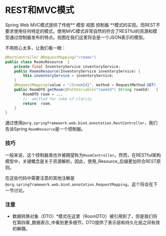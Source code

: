 # REST和MVC模式

Spring Web MVC模式提供了传统** 模型 视图 控制器 **模式的实现。而REST不要求使用任何特定的模式，使用MVC模式非常自然的符合了RESTful的资源和模型通过控制器发布的特点。视图在我们这里将会是一个JSON表示的模型。

不用担心太多，让我们看一眼：
```java
@RestController @RequestMapping("/rooms") 
public class RoomsResource	{
	private final InventoryService inventoryService;
	public RoomsResource(InventoryService inventoryService)	{				
		this.inventoryService = inventoryService;		
	}
	@RequestMapping(value = "/{roomId}", method = RequestMethod.GET)		
	public RoomDTO getRoom(@PathVariable("roomId") String roomId)	{				
		RoomDTO room = ...				
		//	omitted	for	sake of clarity				
		return	room;		
	} 
}
```

通过使用`@org.springframework.web.bind.annotation.RestController`，我们告诉Spring `RoomResource`是一个控制器。

### 技巧

一般来说，这个控制器类也许被期望称为`RoomController`。然而，在RESTful架构模型中，关键概念是关于资源解析。因此，使用_Resource_后缀更加符合REST原则。

在这些代码中需要注意的其他注解是
`@org.springframework.web.bind.annotation.RequestMapping`。这个将会在下一节讨论。

### 注意
* 数据转换对象（DTO）*模式在这里（RoomDTO）被引用到了，但是我们将在第四章_数据表示_中看到更多细节。DTO提供了表示层和持久化层之间有效的解耦。